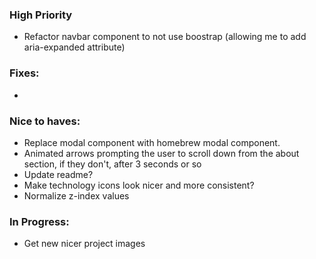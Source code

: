 ### High Priority
* Refactor navbar component to not use boostrap (allowing me to add aria-expanded attribute)

### Fixes:
* 

### Nice to haves:
* Replace modal component with homebrew modal component.
* Animated arrows prompting the user to scroll down from the about section, if they don't, after 3 seconds or so
* Update readme?
* Make technology icons look nicer and more consistent?
* Normalize z-index values

### In Progress:
* Get new nicer project images